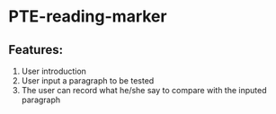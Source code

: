 # PTE-reading-marker
## Features:
1. User introduction
2. User input a paragraph to be tested 
3. The user can record what he/she say to compare with the inputed paragraph
